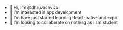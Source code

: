 - 👋 Hi, I’m @dhruvashvi2u
- 👀 I’m interested in app development
- 🌱 I’m have just started learning React-native and expo
- 💞️ I’m looking to collaborate on nothing as i am student

<!---
dhruvashvi2u/dhruvashvi2u is a ✨ special ✨ repository because its `README.md` (this file) appears on your GitHub profile.
You can click the Preview link to take a look at your changes.
--->
